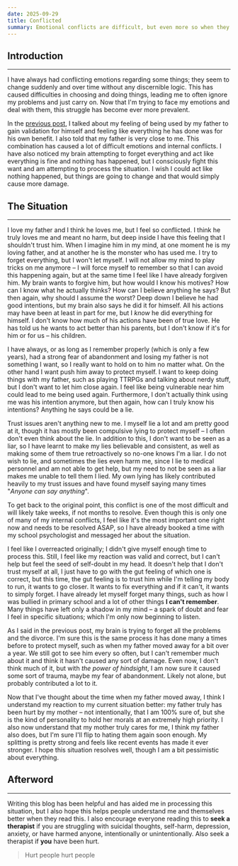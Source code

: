 ```yaml
---
date: 2025-09-29
title: Conflicted
summary: Emotional conflicts are difficult, but even more so when they are rooted in trauma.
---
```

## Introduction
---
I have always had conflicting emotions regarding some things; they seem to change suddenly and over
time without any discernible logic. This has caused difficulties in choosing and doing things, leading
me to often ignore my problems and just carry on. Now that I'm trying to face my emotions and deal
with them, this struggle has become ever more prevalent.

In the [previous post](https://blog.katvef.fi/posts/used/), I talked about my feeling of being used by my father to
gain validation for himself and feeling like everything he has done was for his own benefit. I also
told that my father is very close to me. This combination has caused a lot of difficult emotions and
internal conflicts. I have also noticed my brain attempting to forget everything and act like everything
is fine and nothing has happened, but I consciously fight this want and am attempting to process the
situation. I wish I could act like nothing happened, but things are going to change and that would
simply cause more damage.


## The Situation
---
I love my father and I think he loves me, but I feel so conflicted. I think he truly loves me and meant
no harm, but deep inside I have this feeling that I shouldn't trust him. When I imagine him in my mind,
at one moment he is my loving father, and at another he is the monster who has used me. I try to forget
everything, but I won't let myself. I will not allow my mind to play tricks on me anymore – I will force
myself to remember so that I can avoid this happening again, but at the same time I feel like I have
already forgiven him. My brain wants to forgive him, but how would I know his motives? How can I know
what he actually thinks? How can I believe anything he says? But then again, why should I assume the
worst? Deep down I believe he had good intentions, but my brain also says he did it for himself. All
his actions may have been at least in part for me, but I *know* he did everything for himself. I don't
know how much of his actions have been of true love. He has told us he wants to act better than his
parents, but I don't know if it's for him or for us – his children.

I have always, or as long as I remember properly (which is only a few years), had a strong fear of
abandonment and losing my father is not something I want, so I really want to hold on to him no matter
what. On the other hand I want push him away to protect myself. I want to keep doing things with my
father, such as playing TTRPGs and talking about nerdy stuff, but I don't want to let him close again.
I feel like being vulnerable near him could lead to me being used again. Furthermore, I don't actually
think using me was his intention anymore, but then again, how can I truly know his intentions? Anything
he says could be a lie.

Trust issues aren't anything new to me. I myself lie a lot and am pretty good at it, though it has mostly
been compulsive lying to protect myself – I often don't even think about the lie. In addition to this,
I don't want to be seen as a liar, so I have learnt to make my lies believable and consistent, as well
as making some of them true retroactively so no-one knows I'm a liar. I do not wish to lie, and sometimes
the lies even harm me, since I lie to medical personnel and am not able to get help, but my need to
not be seen as a liar makes me unable to tell them I lied. My own lying has likely contributed heavily
to my trust issues and have found myself saying many times "*Anyone can say anything*".

To get back to the original point, this conflict is one of the most difficult and will likely take weeks,
if not months to resolve. Even though this is only one of many of my internal conflicts, I feel like
it's the most important one right now and needs to be resolved ASAP, so I have already booked a time
with my school psychologist and messaged her about the situation.

I feel like I overreacted originally; I didn't give myself enough time to process this. Still, I feel
like my reaction was valid and correct, but I can't help but feel the seed of self-doubt in my head.
It doesn't help that I don't trust myself at all, I just have to go with the gut feeling of which one
is correct, but this time, the gut feeling is to trust him while I'm telling my body to run, it wants
to go closer. It wants to fix everything and if it can't, it wants to simply forget. I have already
let myself forget many things, such as how I was bullied in primary school and a lot of other things
**I can't remember**. Many things have left only a shadow in my mind – a spark of doubt and fear I feel
in specific situations; which I'm only now beginning to listen.

As I said in the previous post, my brain is trying to forget all the problems and the divorce. I'm
sure this is the same process it has done many a times before to protect myself, such as when my father
moved away for a bit over a year. We still got to see him every so often, but I can't remember much
about it and think it hasn't caused any sort of damage. Even now, I don't think much of it, but with
*the power of hindsight*, I am now sure it caused some sort of trauma, maybe my fear of abandonment.
Likely not alone, but probably contributed a lot to it.

Now that I've thought about the time when my father moved away, I think I understand my reaction to
my current situation better: my father truly has been hurt by my mother – not intentionally, that I
am 100% sure of, but she is the kind of personality to hold her morals at an extremely high priority.
I also now understand that my mother truly cares for me, I think my father also does, but I'm sure
I'll flip to hating them again soon enough. My splitting is pretty strong and feels like recent events
has made it ever stronger. I hope this situation resolves well, though I am a bit pessimistic about everything.


## Afterword
---
Writing this blog has been helpful and has aided me in processing this situation, but I also hope
this helps people understand me and themselves better when they read this. I also encourage everyone
reading this to **seek a therapist** if you are struggling with suicidal thoughts, self-harm, depression,
anxiety, or have harmed anyone, intentionally or unintentionally. Also seek a therapist if **you** have been hurt.

> Hurt people hurt people
